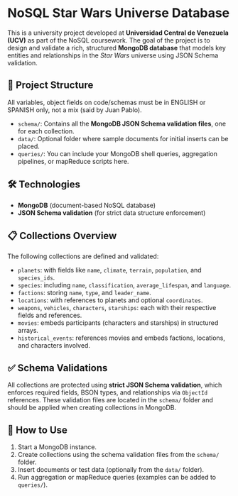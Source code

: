 
# NoSQL Star Wars Universe Database

This is a university project developed at **Universidad Central de Venezuela (UCV)** as part of the NoSQL coursework.
The goal of the project is to design and validate a rich, structured **MongoDB database** that models key entities and relationships in the *Star Wars* universe using JSON Schema validation.

## 📂 Project Structure

All variables, object fields on code/schemas must be in ENGLISH or SPANISH only, not a mix (said by Juan Pablo).

* `schema/`: Contains all the **MongoDB JSON Schema validation files**, one for each collection.
* `data/`: Optional folder where sample documents for initial inserts can be placed.
* `queries/`: You can include your MongoDB shell queries, aggregation pipelines, or mapReduce scripts here.

## 🛠 Technologies

* **MongoDB** (document-based NoSQL database)
* **JSON Schema validation** (for strict data structure enforcement)

## 📋 Collections Overview

The following collections are defined and validated:

* `planets`: with fields like `name`, `climate`, `terrain`, `population`, and `species_ids`.
* `species`: including `name`, `classification`, `average_lifespan`, and `language`.
* `factions`: storing `name`, `type`, and `leader_name`.
* `locations`: with references to planets and optional `coordinates`.
* `weapons`, `vehicles`, `characters`, `starships`: each with their respective fields and references.
* `movies`: embeds participants (characters and starships) in structured arrays.
* `historical_events`: references movies and embeds factions, locations, and characters involved.

## ✅ Schema Validations

All collections are protected using **strict JSON Schema validation**, which enforces required fields, BSON types, and relationships via `ObjectId` references. These validation files are located in the `schema/` folder and should be applied when creating collections in MongoDB.

## 🚀 How to Use

1. Start a MongoDB instance.
2. Create collections using the schema validation files from the `schema/` folder.
3. Insert documents or test data (optionally from the `data/` folder).
4. Run aggregation or mapReduce queries (examples can be added to `queries/`).

